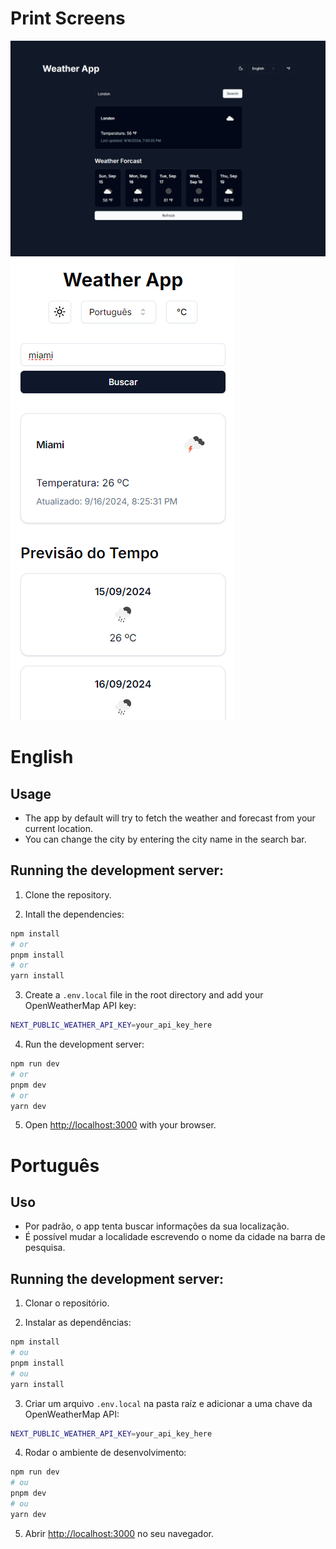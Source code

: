 # Print Screens

![Dark themed app with the weather forecast for London](images/forecast_london.png)
![Light themed app with the weather forecast for Miami](images/mobile_forecast_miami.png)

# English

## Usage

- The app by default will try to fetch the weather and forecast from your current location.
- You can change the city by entering the city name in the search bar.

## Running the development server:

1. Clone the repository.

2. Intall the dependencies:

```bash
npm install
# or
pnpm install
# or
yarn install
```

3. Create a `.env.local` file in the root directory and add your OpenWeatherMap API key:

```bash
NEXT_PUBLIC_WEATHER_API_KEY=your_api_key_here
```

4. Run the development server:

```bash
npm run dev
# or
pnpm dev
# or
yarn dev
```

5. Open [http://localhost:3000](http://localhost:3000) with your browser.

# Português

## Uso

- Por padrão, o app tenta buscar informações da sua localização.
- É possível mudar a localidade escrevendo o nome da cidade na barra de pesquisa.

## Running the development server:

1. Clonar o repositório.

2. Instalar as dependências:

```bash
npm install
# ou
pnpm install
# ou
yarn install
```

3. Criar um arquivo `.env.local` na pasta raíz e adicionar a uma chave da OpenWeatherMap API:

```bash
NEXT_PUBLIC_WEATHER_API_KEY=your_api_key_here
```

4. Rodar o ambiente de desenvolvimento:

```bash
npm run dev
# ou
pnpm dev
# ou
yarn dev
```

5. Abrir [http://localhost:3000](http://localhost:3000) no seu navegador.
